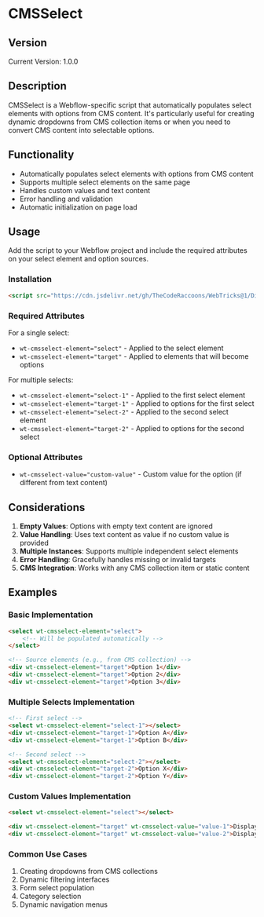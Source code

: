 # CMSSelect

## Version
Current Version: 1.0.0

## Description
CMSSelect is a Webflow-specific script that automatically populates select elements with options from CMS content. It's particularly useful for creating dynamic dropdowns from CMS collection items or when you need to convert CMS content into selectable options.

## Functionality
- Automatically populates select elements with options from CMS content
- Supports multiple select elements on the same page
- Handles custom values and text content
- Error handling and validation
- Automatic initialization on page load

## Usage
Add the script to your Webflow project and include the required attributes on your select element and option sources.

### Installation
```html
<script src="https://cdn.jsdelivr.net/gh/TheCodeRaccoons/WebTricks@1/Dist/WebflowOnly/CMSSelect.min.js"></script>
```

### Required Attributes
For a single select:
- `wt-cmsselect-element="select"` - Applied to the select element
- `wt-cmsselect-element="target"` - Applied to elements that will become options

For multiple selects:
- `wt-cmsselect-element="select-1"` - Applied to the first select element
- `wt-cmsselect-element="target-1"` - Applied to options for the first select
- `wt-cmsselect-element="select-2"` - Applied to the second select element
- `wt-cmsselect-element="target-2"` - Applied to options for the second select

### Optional Attributes
- `wt-cmsselect-value="custom-value"` - Custom value for the option (if different from text content)

## Considerations
1. **Empty Values**: Options with empty text content are ignored
2. **Value Handling**: Uses text content as value if no custom value is provided
3. **Multiple Instances**: Supports multiple independent select elements
4. **Error Handling**: Gracefully handles missing or invalid targets
5. **CMS Integration**: Works with any CMS collection item or static content

## Examples

### Basic Implementation
```html
<select wt-cmsselect-element="select">
    <!-- Will be populated automatically -->
</select>

<!-- Source elements (e.g., from CMS collection) -->
<div wt-cmsselect-element="target">Option 1</div>
<div wt-cmsselect-element="target">Option 2</div>
<div wt-cmsselect-element="target">Option 3</div>
```

### Multiple Selects Implementation
```html
<!-- First select -->
<select wt-cmsselect-element="select-1"></select>
<div wt-cmsselect-element="target-1">Option A</div>
<div wt-cmsselect-element="target-1">Option B</div>

<!-- Second select -->
<select wt-cmsselect-element="select-2"></select>
<div wt-cmsselect-element="target-2">Option X</div>
<div wt-cmsselect-element="target-2">Option Y</div>
```

### Custom Values Implementation
```html
<select wt-cmsselect-element="select"></select>

<div wt-cmsselect-element="target" wt-cmsselect-value="value-1">Display Text 1</div>
<div wt-cmsselect-element="target" wt-cmsselect-value="value-2">Display Text 2</div>
```

### Common Use Cases
1. Creating dropdowns from CMS collections
2. Dynamic filtering interfaces
3. Form select population
4. Category selection
5. Dynamic navigation menus